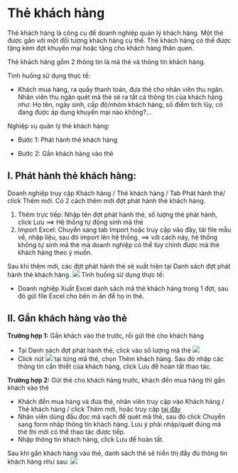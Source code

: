 # Thẻ khách hàng
Thẻ khách hàng là công cụ để doanh nghiệp quản lý khách hàng. Một thẻ được gắn với một đối tượng khách hàng cụ thể. Thẻ khách hàng có thể được tặng kèm đợt khuyến mại hoặc tặng cho khách hàng thân quen.

Thẻ khách hàng gồm 2 thông tin là mã thẻ và thông tin khách hàng.

Tình huống sử dụng thực tế:

- Khách mua hàng, ra quầy thanh toán, đưa thẻ cho nhân viên thu ngân. Nhân viên thu ngân quét mã thẻ sẽ ra tất cả thông tin của khách hàng như: Họ tên, ngày sinh, cấp độ/nhóm khách hàng, số điểm tích lũy, có đang được áp dụng khuyến mại nào không?...

Nghiệp vụ quản lý thẻ khách hàng:

- Bước 1: Phát hành thẻ khách hàng

- Bước 2: Gắn khách hàng vào thẻ
## I. Phát hành thẻ khách hàng:
Doanh nghiệp truy cập Khách hàng / Thẻ khách hàng / Tab Phát hành thẻ/ click Thêm mới. Có 2 cách thêm mới đợt phát hành thẻ khách hàng.
1. Thêm trực tiếp: Nhập tên đợt phát hành thẻ, số lượng thẻ phát hành, click Lưu ==> Hệ thống tự động sinh mã thẻ
2. Import Excel: Chuyển sang tab Import hoặc truy cập vào đây, tải file mẫu về, nhập liệu, sau đó import lên hệ thống. ==> với cách này, hệ thống không tự sinh mã thẻ mà doanh nghiệp có thể tùy chỉnh được mã thẻ khách hàng theo ý muốn.

Sau khi thêm mới, các đợt phát hành thẻ sẽ xuất hiện tại Danh sách đợt phát hành thẻ khách hàng.
![](https://raw.githubusercontent.com/nhanhapi/manual/master/docs/khach-hang/img/danh-sach-dot-phat-hanh-the-1.jpg)
Tình huống sử dụng thực tế:
- Doanh nghiệp Xuất Excel danh sách mã thẻ khách hàng trong 1 đợt, sau đó gửi file Excel cho bên in ấn để họ in thẻ.
## II. Gắn khách hàng vào thẻ
**Trường hợp 1:** Gắn khách vào thẻ trước, rồi gửi thẻ cho khách hàng
       
 - Tại Danh sách đợt phát hành thẻ, click vào số lượng mã thẻ
 ![](https://raw.githubusercontent.com/nhanhapi/manual/master/docs/khach-hang/img/danh-sach-dot-phat-hanh-the-2.jpg)
 - Click nút ![](https://raw.githubusercontent.com/nhanhapi/manual/master/docs/khach-hang/img/nut1.jpg) tại từng mã thẻ, chọn Thêm khách hàng. Sau đó nhập các thông tin cần thiết của khách hàng, click Lưu để hoàn tất thao tác.

**Trường hợp 2:** Gửi thẻ cho khách hàng trước, khách đến mua hàng thì gắn khách vào thẻ

- Khách đển mua hàng và đưa thẻ, nhân viên truy cập vào Khách hàng / Thẻ khách hàng / click Thêm mới, hoặc truy cập [tại đây](https://new.nhanh.vn/customer/code/addbycode)
- Nhân viên dùng đầu đọc mã vạch để quét mã thẻ, sau đó click Chuyển sang form nhập thông tin khách hàng. Lưu ý phải nhập/quét đúng mã thẻ thì mới có thể thao tác được tiếp.
- Nhập thông tin khách hàng, click Lưu để hoàn tất.

Sau khi gắn khách hàng vào thẻ, danh sách thẻ sẽ hiển thị đầy đủ thông tin khách hàng như sau:
![](https://raw.githubusercontent.com/nhanhapi/manual/master/docs/khach-hang/img/thong-tin-the-khach-hang.jpg?token=AQAV53SJX5PZPA2TY7AHIXS66GJ6W)
